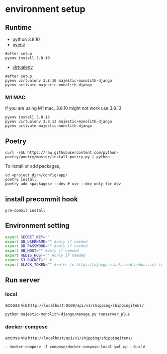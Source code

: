 # environment setup
## Runtime
- python 3.8.10
- [pyenv](https://github.com/pyenv/pyenv)
```
#after setup
pyenv install 3.8.10
```
- [virtualenv](https://github.com/pyenv/pyenv-virtualenv)
```
#after setup
pyenv virtualenv 3.8.10 majestic-monolith-django
pyenv activate majestic-monolith-django

```
### M1 MAC
if you are using M1 mac, 3.8.10 might not work use 3.8.13
```
pyenv install 3.8.13
pyenv virtualenv 3.8.13 majestic-monolith-django
pyenv activate majestic-monolith-django
```

## Poetry
```
curl -sSL https://raw.githubusercontent.com/python-poetry/poetry/master/install-poetry.py | python -
```

To install or add packages,
```
cd <project_dir>/config/app/
poetry install
poetry add <packages> --dev # use --dev only for dev
```

## install precommit hook
```
pre-commit install
```

## Environment setting
```bash
export SECRET_KEY=""
export DB_USERNAME="" #only if needed
export DB_PASSWORD="" #only if needed
export DB_HOST="" #only if needed
export REDIS_HOST="" #only if needed
export S3_BUCKET="" #
export SLACK_TOKEN="" #refer to https://django-slack.readthedocs.io/ for token config

```
## Run server
### local
access via `http://localhost:8000/api/v1/shipping/shippingitems/`
```bash
python majestic-monolith-django/manage.py runserver_plus
```
### docker-compose
access via `http://localhost/api/v1/shipping/shippingitems/`

```
- docker-compose -f compose/docker-compose-local.yml up --build
```

